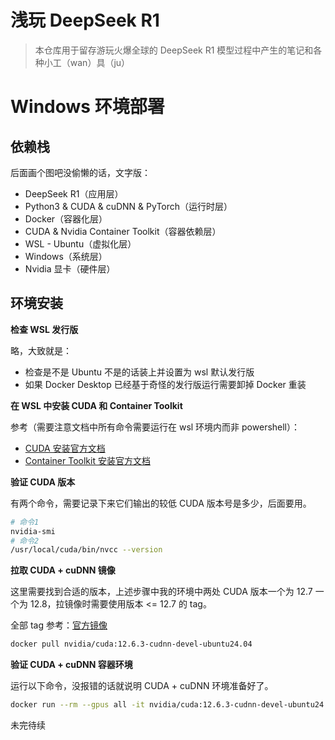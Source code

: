 # 浅玩 DeepSeek R1

> 本仓库用于留存游玩火爆全球的 DeepSeek R1 模型过程中产生的笔记和各种小工（wan）具（ju）

# Windows 环境部署

## 依赖栈

后面画个图吧没偷懒的话，文字版：

* DeepSeek R1（应用层）
* Python3 & CUDA & cuDNN & PyTorch（运行时层）
* Docker（容器化层）
* CUDA & Nvidia Container Toolkit（容器依赖层）
* WSL - Ubuntu（虚拟化层）
* Windows（系统层）
* Nvidia 显卡（硬件层）

## 环境安装

**检查 WSL 发行版**

略，大致就是：

* 检查是不是 Ubuntu 不是的话装上并设置为 wsl 默认发行版
* 如果 Docker Desktop 已经基于奇怪的发行版运行需要卸掉 Docker 重装

**在 WSL 中安装 CUDA 和 Container Toolkit**

参考（需要注意文档中所有命令需要运行在 wsl 环境内而非 powershell）：

* [CUDA 安装官方文档](https://developer.nvidia.com/cuda-downloads?target_os=Linux&target_arch=x86_64&Distribution=WSL-Ubuntu&target_version=2.0&target_type=deb_local)
* [Container Toolkit 安装官方文档](https://docs.nvidia.com/datacenter/cloud-native/container-toolkit/latest/install-guide.html)

**验证 CUDA 版本**

有两个命令，需要记录下来它们输出的较低 CUDA 版本号是多少，后面要用。

```bash
# 命令1
nvidia-smi
# 命令2
/usr/local/cuda/bin/nvcc --version
```

**拉取 CUDA + cuDNN 镜像**

这里需要找到合适的版本，上述步骤中我的环境中两处 CUDA 版本一个为 12.7 一个为 12.8，拉镜像时需要使用版本 <= 12.7 的 tag。

全部 tag 参考：[官方镜像](https://hub.docker.com/r/nvidia/cuda/tags?name=ubuntu)

```bash
docker pull nvidia/cuda:12.6.3-cudnn-devel-ubuntu24.04
```

**验证 CUDA + cuDNN 容器环境**

运行以下命令，没报错的话就说明 CUDA + cuDNN 环境准备好了。

```bash
docker run --rm --gpus all -it nvidia/cuda:12.6.3-cudnn-devel-ubuntu24.04 nvidia-smi
```

未完待续
